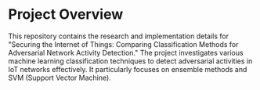 # Project Overview
This repository contains the research and implementation details for "Securing the Internet of Things: Comparing Classification Methods for Adversarial Network Activity Detection." The project investigates various machine learning classification techniques to detect adversarial activities in IoT networks effectively. It particularly focuses on ensemble methods and SVM (Support Vector Machine).
